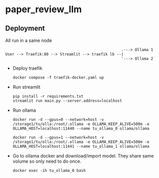 # paper_review_llm
## Deployment
All run in a same node
```
                                                   .---> Ollama 1
User --> Traefik:80 --> Streamlit --> traefik lb --|
                                                   '---> Ollama 2
```

- Deploy traefik
    ```
    docker compose -f traefik-docker.yaml up
    ```
- Run streamlit
    ```
    pip install -r requirements.txt
    streamlit run main.py --server.address=localhost
    ```
- Run ollama
    ```
    docker run -d --gpus=0 --network=host -v /storage1/tu/olla:/root/.ollama -e OLLAMA_KEEP_ALIVE=500m -e OLLAMA_HOST=localhost:11440 --name tu_ollama_0 ollama/ollama

    docker run -d --gpus=1 --network=host -v /storage1/tu/olla:/root/.ollama -e OLLAMA_KEEP_ALIVE=500m -e OLLAMA_HOST=localhost:11441 --name tu_ollama_1 ollama/ollama
    ```
- Go to ollama docker and download/import model. They share same volume so only need to do once.
    ```
    docker exec -ih tu_ollama_0 bash
    ```

